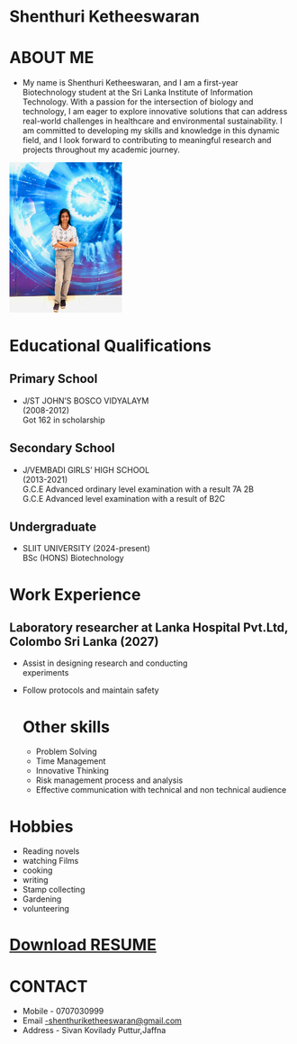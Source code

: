 # Shenthuri Ketheeswaran


# ABOUT ME
* My name is Shenthuri Ketheeswaran, and I am a first-year Biotechnology student at the Sri Lanka Institute of Information Technology. With a passion for the intersection of biology and technology, I am eager to explore innovative solutions that can address real-world challenges in healthcare and environmental sustainability. I am committed to developing my skills and knowledge in this dynamic field, and I look forward to contributing to meaningful research and projects throughout my academic journey. 

<img src="image1.jpg" alt="drawing" width="200"/>


# Educational Qualifications
## Primary School
* J/ST JOHN’S BOSCO VIDYALAYM<br>
 (2008-2012)
<br> Got 162 in scholarship
## Secondary School
* J/VEMBADI GIRLS’ HIGH SCHOOL<br>
 (2013-2021)
  <br>G.C.E Advanced ordinary level
 examination with a result 7A 2B<br>
  G.C.E Advanced level 
examination with a result of B2C 

## Undergraduate
* SLIIT UNIVERSITY (2024-present)<br>
 BSc (HONS) Biotechnology

 # Work Experience
##  Laboratory researcher at Lanka Hospital Pvt.Ltd, Colombo Sri Lanka (2027)
 *  Assist in designing research and conducting    
experiments
* Follow protocols and maintain safety

  # Other skills
  * Problem Solving
  * Time Management
  * Innovative Thinking
  * Risk management process and analysis
  * Effective communication with technical and non technical audience
 
 # Hobbies

 * Reading novels
 * watching Films
 * cooking
 * writing
 * Stamp collecting
 * Gardening
 * volunteering

# [Download RESUME ](https://github.com/PlayingNumbers/ball_image_classifier)

# CONTACT 
* Mobile - 0707030999
* Email -shenthuriketheeswaran@gmail.com
* Address - Sivan Kovilady Puttur,Jaffna



